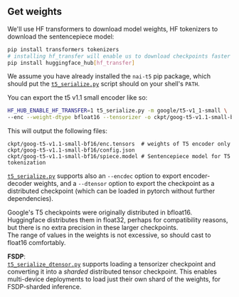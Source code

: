 ## Get weights

We'll use HF transformers to download model weights, HF tokenizers to download the sentencepiece model:

```bash
pip install transformers tokenizers
# installing hf_transfer will enable us to download checkpoints faster
pip install huggingface_hub[hf_transfer]
```

We assume you have already installed the `nai-t5` pip package, which should put the [`t5_serialize.py`](scripts/t5_serialize.py) script should on your shell's `PATH`.

You can export the t5 v1.1 small encoder like so:

```bash
HF_HUB_ENABLE_HF_TRANSFER=1 t5_serialize.py -m google/t5-v1_1-small \
--enc --weight-dtype bfloat16 --tensorizer -o ckpt/goog-t5-v1.1-small-bf16
```

This will output the following files:

```
ckpt/goog-t5-v1.1-small-bf16/enc.tensors  # weights of T5 encoder only
ckpt/goog-t5-v1.1-small-bf16/config.json
ckpt/goog-t5-v1.1-small-bf16/spiece.model # Sentencepiece model for T5 tokenization
```

[`t5_serialize.py`](scripts/t5_serialize.py) supports also an `--encdec` option to export encoder-decoder weights, 
and a `--dtensor` option to export the checkpoint as a distributed checkpoint (which can be loaded in pytorch without further dependencies).

Google's T5 checkpoints were originally distributed in bfloat16.  
Huggingface distributes them in float32, perhaps for compatibility reasons, but there is no extra precision in these larger checkpoints.  
The range of values in the weights is not excessive, so should cast to float16 comfortably.

**FSDP**:  
[`t5_serialize_dtensor.py`](scripts/t5_serialize_dtensor.py) supports loading a tensorizer checkpoint and converting it into a _sharded_ distributed tensor checkpoint. This enables multi-device deployments to load just their own shard of the weights, for FSDP-sharded inference.